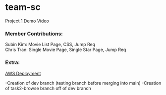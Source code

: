 # team-sc
[Project 1 Demo Video](https://www.youtube.com/watch?v=qQUlfw6wHYc)
### Member Contributions:
Subin Kim: Movie List Page, CSS, Jump Req\
Chris Tran: Single Movie Page, Single Star Page, Jump Req
### Extra:
[AWS Deployment](http://54.67.7.111:8080/cs122b-s24-team-sc/movie-list.html)

-Creation of dev branch (testing branch before merging into main)
-Creation of task2-browse branch off of dev branch